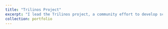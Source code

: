 ```yaml
---
title: "Trilinos Project"
excerpt: "I lead the Trilinos project, a community effort to develop scientific and mathematical libraries that enable the solution of large-scale multi-physics, multi-scale and related modeling and simulation problems on leadership computing platforms. GitHub: [ https://github.com/trilinos/Trilinos](https://github.com/trilinos/Trilinos).  Website: [https://trilinos.github.io](https://trilinos.github.io). <br/><img src='https://trilinos.github.io/Logos/Trilinos_logo.png'>"
collection: portfolio
---
```



